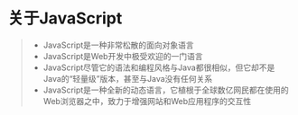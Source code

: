 # 关于JavaScript

>+ JavaScript是一种非常松散的面向对象语言
>+ JavaScript是Web开发中极受欢迎的一门语言
>+ JavaScript尽管它的语法和编程风格与Java都很相似，但它却不是Java的“轻量级”版本，甚至与Java没有任何关系
>+ JavaScript是一种全新的动态语言，它植根于全球数亿网民都在使用的Web浏览器之中，致力于增强网站和Web应用程序的交互性
